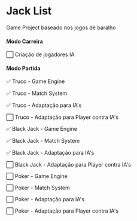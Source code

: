 # Jack List

Game Project baseado nos jogos de baralho

#### Modo Carreira ####

:white_large_square:  Criação de jogadores IA

#### Modo Partida ####

:white_check_mark:    Truco - Game Engine

:white_check_mark:    Truco - Match System

:white_check_mark:    Truco - Adaptação para IA's

:white_large_square:    Truco - Adaptação para Player contra IA's


:white_check_mark:    Black Jack - Game Engine

:white_check_mark:    Black Jack - Match System

:white_check_mark:    Black Jack - Adaptação para IA's

:white_large_square:    Black Jack - Adaptação para Player contra IA's


:white_large_square:    Poker - Game Engine

:white_large_square:    Poker - Match System

:white_large_square:    Poker - Adaptação para IA's

:white_large_square:    Poker - Adaptação para Player contra IA's

